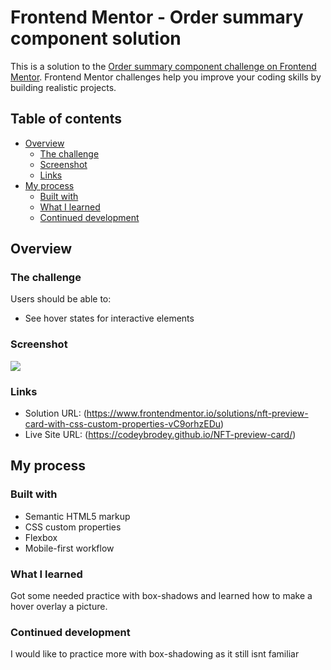 # Frontend Mentor - Order summary component solution

This is a solution to the [Order summary component challenge on Frontend Mentor](https://www.frontendmentor.io/challenges/nft-preview-card-component-SbdUL_w0U). Frontend Mentor challenges help you improve your coding skills by building realistic projects. 

## Table of contents

- [Overview](#overview)
  - [The challenge](#the-challenge)
  - [Screenshot](#screenshot)
  - [Links](#links)
- [My process](#my-process)
  - [Built with](#built-with)
  - [What I learned](#what-i-learned)
  - [Continued development](#continued-development)

## Overview

### The challenge

Users should be able to:

- See hover states for interactive elements

### Screenshot

![](//content/images/Captura%20de%20Tela%20(2).png)

### Links

- Solution URL: (https://www.frontendmentor.io/solutions/nft-preview-card-with-css-custom-properties-vC9orhzEDu)
- Live Site URL: (https://codeybrodey.github.io/NFT-preview-card/)

## My process

### Built with

- Semantic HTML5 markup
- CSS custom properties
- Flexbox
- Mobile-first workflow

### What I learned

Got some needed practice with box-shadows and learned how to make a hover overlay a picture.

### Continued development

I would like to practice more with box-shadowing as it still isnt familiar